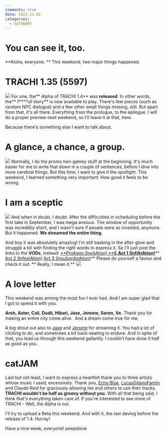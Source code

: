 ```yaml
---
comments: true
date: 2021-11-02
categories:
  - AUTONOMY
---
```


# You can see it, too.

**Aloha, everyone.
**
This weekend, two major things happened.
# TRACHI 1.35 (5597)
![](https://img.itch.zone/aW1nLzczNDU5MTIucG5n/original/ARhWJ3.png)
For one, the** Alpha of TRACHI 1.4** was **released**.
In other words, the** f****ull story** is now available to play.
There's few pieces (such as random NPC dialogue) and a few other small things missing, still. But apart from that, it's all there. Everything from the prologue, to the epilogue. 
I will do a proper preview next weekend, so I'll leave it at that, here.

Because there's something else I want to talk about.
<!-- more -->

# A glance, a chance, a group.
![](https://img.itch.zone/aW1nLzczNDkxNDUucG5n/original/TUxQQW.png)
Normally, I do the promo non-gamey stuff at the beginning. It's much easier for me to write that down in a couple of sentences, before I dive into more cerebral things.
But this time, I want to give it the spotlight. This weekend, I learned something very important:
How good it feels to be wrong.

# I am a sceptic
![](https://img.itch.zone/aW1nLzczNDkwNzUucG5n/original/1M8RQ0.png)
And when in doubt, I doubt. After the difficulties in scheduling before the first take in September, I was mega anxious. The window of opportunity was incredibly short, and I wasn't sure if people were as invested, anymore.
But it happened. **We streamed the entire thing.**

And boy it was absolutely amazing! I'm still basking in the after-glow and struggle a bit with finding the right words to express it.
So I'll just post the links to the **VODs**, instead:
[**ProAgon (InvitAtion) **& **Act 1 (InfiltrAtion)**](https://www.twitch.tv/videos/1192323664)**
[Act 2 (InfestAtion)](https://www.twitch.tv/videos/1192806203)
[Act 3 (InsubordinAtion)](https://www.twitch.tv/videos/1192325842)**
Please do yourself a favour and check it out. **
Really, I mean it.**
![](https://img.itch.zone/aW1nLzczNDkyMTkucG5n/original/EA5YaN.png)

# A love letter
This weekend was among the most fun I ever had. And I am super glad that I got to spend it with you.

**Areh, Aster, Cali, Dudii, Hibari, Jase, Jerome, Soren, Ve.**
Thank you for making an entire city come alive.  And a dream come true for me.

A big shout out also to [Jase](https://www.twitch.tv/nyaro) and [Jerome](https://www.twitch.tv/jayseeffaye) for streaming it. You had a lot of clicking to do, and sometimes a bit back-seating to endure. And in spite of that, you lead us through this weekend gallantly. I couldn't have done it half as good as you.

# catJAM
Last but not least, I want to express a heartfelt thank you to three artists whose music I used, excessively.
Thank you, [Echo Blue](https://www.echobluemusic.com/), [LucasGitanoFamily](https://www.youtube.com/c/LucasGitanoFamily) and Claude Reid for graciously allowing me and others to use their tracks.
**TRACHI wouldn't be half as groovy without you.**
With all that being said, I think that's everything taken care of.
If you're interested to see more of TRACHI - Well, the Alpha is out.

I'll try to upload a Beta this weekend. And with it, the last devlog before the release of 1.4.
Hurray!

Have a nice week, everyone!
peepolove
